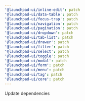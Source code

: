 ```yaml
---
'@launchpad-ui/inline-edit': patch
'@launchpad-ui/data-table': patch
'@launchpad-ui/focus-trap': patch
'@launchpad-ui/navigation': patch
'@launchpad-ui/pagination': patch
'@launchpad-ui/dropdown': patch
'@launchpad-ui/tab-list': patch
'@launchpad-ui/drawer': patch
'@launchpad-ui/filter': patch
'@launchpad-ui/select': patch
'@launchpad-ui/toggle': patch
'@launchpad-ui/modal': patch
'@launchpad-ui/form': patch
'@launchpad-ui/menu': patch
'@launchpad-ui/tag': patch
'@launchpad-ui/core': patch
---
```


Update dependencies
